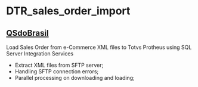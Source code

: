 # DTR_sales_order_import
## [QSdoBrasil](https://qsdobrasil.com/)
Load Sales Order from e-Commerce XML files to Totvs Protheus using SQL Server Integration Services

- Extract XML files from SFTP server;
- Handling SFTP connection errors;
- Parallel processing on downloading and loading;
